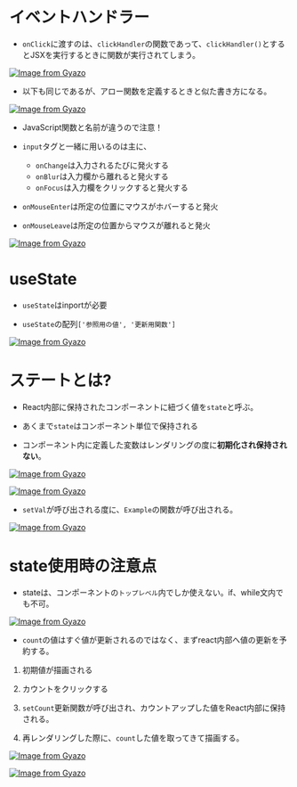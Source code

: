 # イベントハンドラー

- `onClick`に渡すのは、`clickHandler`の関数であって、`clickHandler()`とするとJSXを実行するときに関数が実行されてしまう。

[![Image from Gyazo](https://i.gyazo.com/00e40414d9cb7255705e087ba12ffc87.png)](https://gyazo.com/00e40414d9cb7255705e087ba12ffc87)

- 以下も同じであるが、アロー関数を定義するときと似た書き方になる。

[![Image from Gyazo](https://i.gyazo.com/314955f8d67259bd3d4bdfa7880704ee.png)](https://gyazo.com/314955f8d67259bd3d4bdfa7880704ee)

- JavaScript関数と名前が違うので注意！

- `input`タグと一緒に用いるのは主に、
  - `onChange`は入力されるたびに発火する
  - `onBlur`は入力欄から離れると発火する
  - `onFocus`は入力欄をクリックすると発火する

- `onMouseEnter`は所定の位置にマウスがホバーすると発火

- `onMouseLeave`は所定の位置からマウスが離れると発火

[![Image from Gyazo](https://i.gyazo.com/453670d8e63e185ce6116532425cdc4e.png)](https://gyazo.com/453670d8e63e185ce6116532425cdc4e)

# useState

- `useState`はinportが必要

- `useState`の配列`['参照用の値', '更新用関数']`

[![Image from Gyazo](https://i.gyazo.com/b00b11812ab42161c20d7c31118d5527.png)](https://gyazo.com/b00b11812ab42161c20d7c31118d5527)

# ステートとは?

- React内部に保持されたコンポーネントに紐づく値を`state`と呼ぶ。

- あくまで`state`はコンポーネント単位で保持される

- コンポーネント内に定義した変数はレンダリングの度に**初期化され保持されない**。

[![Image from Gyazo](https://i.gyazo.com/a95f528c56ced6f01a26d7a3072d929c.png)](https://gyazo.com/a95f528c56ced6f01a26d7a3072d929c)

[![Image from Gyazo](https://i.gyazo.com/950f272b9454c3773d96dc62e5b4f6b7.png)](https://gyazo.com/950f272b9454c3773d96dc62e5b4f6b7)

- `setVal`が呼び出される度に、`Example`の関数が呼び出される。

[![Image from Gyazo](https://i.gyazo.com/75a70532280f28b7bc512f4067f1ea92.png)](https://gyazo.com/75a70532280f28b7bc512f4067f1ea92)

# state使用時の注意点

- stateは、コンポーネントの`トップレベル`内でしか使えない。if、while文内でも不可。

[![Image from Gyazo](https://i.gyazo.com/de93d25695dc0d49fda165e2b415c8cf.png)](https://gyazo.com/de93d25695dc0d49fda165e2b415c8cf)

- `count`の値はすぐ値が更新されるのではなく、まずreact内部へ値の更新を予約する。

1. 初期値が描画される

2. カウントをクリックする

3. `setCount`更新関数が呼び出され、カウントアップした値をReact内部に保持される。

4. 再レンダリングした際に、`count`した値を取ってきて描画する。

[![Image from Gyazo](https://i.gyazo.com/ea7f7888ad42162908bef6a23f576e28.png)](https://gyazo.com/ea7f7888ad42162908bef6a23f576e28)

[![Image from Gyazo](https://i.gyazo.com/a876bc511b4f3652f533ff398441e807.png)](https://gyazo.com/a876bc511b4f3652f533ff398441e807)